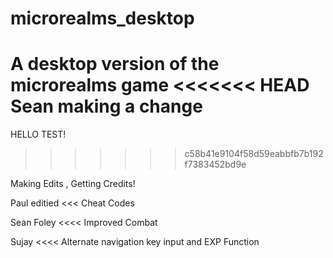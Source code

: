 # microrealms_desktop
A desktop version of the microrealms game
<<<<<<< HEAD
Sean making a change 
=======
HELLO TEST!
>>>>>>> c58b41e9104f58d59eabbfb7b192f7383452bd9e

Making Edits , Getting Credits!

Paul editied <<< Cheat Codes

Sean Foley <<<< Improved Combat 

Sujay <<<< Alternate navigation key input and EXP Function